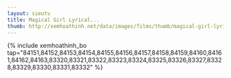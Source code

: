 ```yaml
---
layout: sieutv
title: Magical Girl Lyrical...
thumb: http://xemhoathinh.net/data/images/films/thumb/magical-girl-lyrical-nanoha-magical-girl-lyrical-nanoha-2012.jpg
---
```

{% include xemhoathinh_bo tap="84151,84152,84153,84154,84155,84156,84157,84158,84159,84160,84161,84162,84163,83320,83321,83322,83323,83324,83325,83326,83327,83328,83329,83330,83331,83332" %} 
